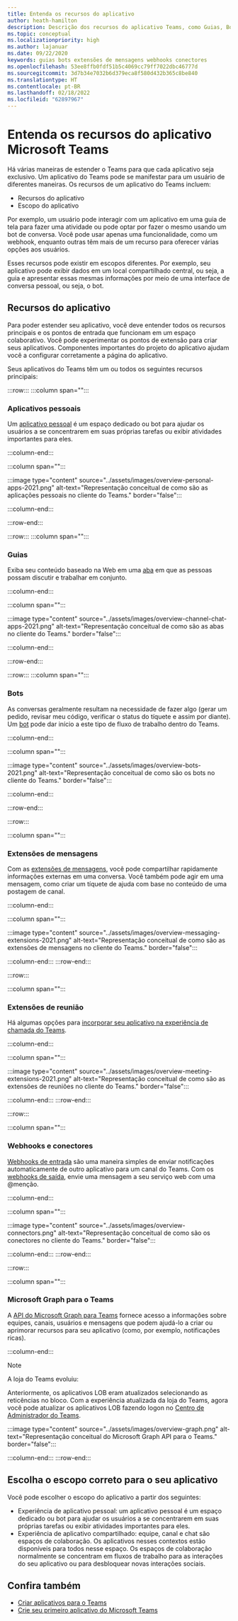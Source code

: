 ```yaml
---
title: Entenda os recursos do aplicativo
author: heath-hamilton
description: Descrição dos recursos do aplicativo Teams, como Guias, Bots, Extensões de mensagens e Webhooks e conectores; escopo do aplicativo, como aplicativos pessoais e compartilhados
ms.topic: conceptual
ms.localizationpriority: high
ms.author: lajanuar
ms.date: 09/22/2020
keywords: guias bots extensões de mensagens webhooks conectores
ms.openlocfilehash: 53ee8ffb0fdf51b5c4069cc79ff7022dbc46777d
ms.sourcegitcommit: 3d7b34e7032b6d379eca8f580d432b365c8be840
ms.translationtype: HT
ms.contentlocale: pt-BR
ms.lasthandoff: 02/18/2022
ms.locfileid: "62897967"
---
```

# <a name="understand-microsoft-teams-app-features"></a>Entenda os recursos do aplicativo Microsoft Teams

Há várias maneiras de estender o Teams para que cada aplicativo seja exclusivo. Um aplicativo do Teams pode se manifestar para um usuário de diferentes maneiras. Os recursos de um aplicativo do Teams incluem:

- Recursos do aplicativo
- Escopo do aplicativo

Por exemplo, um usuário pode interagir com um aplicativo em uma guia de tela para fazer uma atividade ou pode optar por fazer o mesmo usando um bot de conversa. Você pode usar apenas uma funcionalidade, como um webhook, enquanto outras têm mais de um recurso para oferecer várias opções aos usuários.

Esses recursos pode existir em escopos diferentes. Por exemplo, seu aplicativo pode exibir dados em um local compartilhado central, ou seja, a guia e apresentar essas mesmas informações por meio de uma interface de conversa pessoal, ou seja, o bot.

## <a name="app-capabilities"></a>Recursos do aplicativo

Para poder estender seu aplicativo, você deve entender todos os recursos principais e os pontos de entrada que funcionam em um espaço colaborativo. Você pode experimentar os pontos de extensão para criar seus aplicativos. Componentes importantes do projeto do aplicativo ajudam você a configurar corretamente a página do aplicativo.

Seus aplicativos do Teams têm um ou todos os seguintes recursos principais:

:::row:::
   :::column span="":::
### <a name="personal-apps"></a>Aplicativos pessoais

Um [aplicativo pessoal](../concepts/design/personal-apps.md) é um espaço dedicado ou bot para ajudar os usuários a se concentrarem em suas próprias tarefas ou exibir atividades importantes para eles.

   :::column-end:::

   :::column span="":::

:::image type="content" source="../assets/images/overview-personal-apps-2021.png" alt-text="Representação conceitual de como são as aplicações pessoais no cliente do Teams." border="false":::

   :::column-end:::

:::row-end:::

:::row:::
   :::column span="":::

### <a name="tabs"></a>Guias

Exiba seu conteúdo baseado na Web em uma [aba](../tabs/what-are-tabs.md) em que as pessoas possam discutir e trabalhar em conjunto.

   :::column-end:::

   :::column span="":::

:::image type="content" source="../assets/images/overview-channel-chat-apps-2021.png" alt-text="Representação conceitual de como são as abas no cliente do Teams." border="false":::

   :::column-end:::

:::row-end:::

:::row:::
   :::column span="":::

### <a name="bots"></a>Bots

As conversas geralmente resultam na necessidade de fazer algo (gerar um pedido, revisar meu código, verificar o status do tíquete e assim por diante). Um [bot](../bots/what-are-bots.md) pode dar início a este tipo de fluxo de trabalho dentro do Teams.

   :::column-end:::

   :::column span="":::

:::image type="content" source="../assets/images/overview-bots-2021.png" alt-text="Representação conceitual de como são os bots no cliente do Teams." border="false":::

   :::column-end:::

:::row-end:::

:::row:::

   :::column span="":::

### <a name="messaging-extensions"></a>Extensões de mensagens

Com as [extensões de mensagens](../messaging-extensions/what-are-messaging-extensions.md), você pode compartilhar rapidamente informações externas em uma conversa. Você também pode agir em uma mensagem, como criar um tíquete de ajuda com base no conteúdo de uma postagem de canal.

   :::column-end:::

   :::column span="":::

:::image type="content" source="../assets/images/overview-messaging-extensions-2021.png" alt-text="Representação conceitual de como são as extensões de mensagens no cliente do Teams." border="false":::

   :::column-end:::
:::row-end:::

:::row:::

   :::column span="":::

### <a name="meeting-extensions"></a>Extensões de reunião

Há algumas opções para [incorporar seu aplicativo na experiência de chamada do Teams](../apps-in-teams-meetings/design/designing-apps-in-meetings.md).

   :::column-end:::

   :::column span="":::

:::image type="content" source="../assets/images/overview-meeting-extensions-2021.png" alt-text="Representação conceitual de como são as extensões de reuniões no cliente do Teams." border="false":::

   :::column-end:::
:::row-end:::

:::row:::

   :::column span="":::

### <a name="webhooks-and-connectors"></a>Webhooks e conectores

[Webhooks de entrada](../webhooks-and-connectors/what-are-webhooks-and-connectors.md#incoming-webhooks) são uma maneira simples de enviar notificações automaticamente de outro aplicativo para um canal do Teams. Com os [webhooks de saída](../webhooks-and-connectors/what-are-webhooks-and-connectors.md#outgoing-webhooks), envie uma mensagem a seu serviço web com uma @menção.

   :::column-end:::

   :::column span="":::

:::image type="content" source="../assets/images/overview-connectors.png" alt-text="Representação conceitual de como são os conectores no cliente do Teams." border="false":::

   :::column-end:::
:::row-end:::

:::row:::

   :::column span="":::

### <a name="microsoft-graph-for-teams"></a>Microsoft Graph para o Teams

A [API do Microsoft Graph para Teams](/graph/teams-concept-overview) fornece acesso a informações sobre equipes, canais, usuários e mensagens que podem ajudá-lo a criar ou aprimorar recursos para seu aplicativo (como, por exemplo, notificações ricas).

   :::column-end:::

> [!NOTE]
> A loja do Teams evoluiu:
> 
> Anteriormente, os aplicativos LOB eram atualizados selecionando as reticências no bloco. Com a experiência atualizada da loja do Teams, agora você pode atualizar os aplicativos LOB fazendo logon no [Centro de Administrador do Teams](https://admin.teams.microsoft.com).

:::image type="content" source="../assets/images/overview-graph.png" alt-text="Representação conceitual do Microsoft Graph API para o Teams." border="false":::

   :::column-end:::
:::row-end:::

## <a name="choose-the-correct-scope-for-your-app"></a>Escolha o escopo correto para o seu aplicativo

Você pode escolher o escopo do aplicativo a partir dos seguintes:

- Experiência de aplicativo pessoal: um aplicativo pessoal é um espaço dedicado ou bot para ajudar os usuários a se concentrarem em suas próprias tarefas ou exibir atividades importantes para eles.
- Experiência de aplicativo compartilhado: equipe, canal e chat são espaços de colaboração. Os aplicativos nesses contextos estão disponíveis para todos nesse espaço. Os espaços de colaboração normalmente se concentram em fluxos de trabalho para as interações do seu aplicativo ou para desbloquear novas interações sociais.

## <a name="see-also"></a>Confira também

* [Criar aplicativos para o Teams](../overview.md)
* [Crie seu primeiro aplicativo do Microsoft Teams ](../build-your-first-app/build-first-app-overview.md)